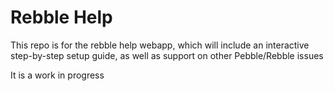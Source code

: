 # Rebble Help

This repo is for the rebble help webapp, which will include an interactive step-by-step setup guide, as well as support on other Pebble/Rebble issues   
   
It is a work in progress
